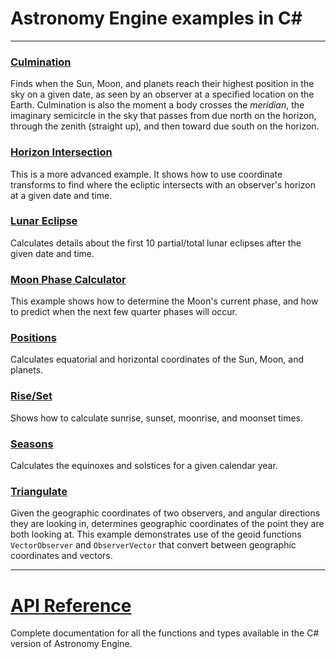 # Astronomy Engine examples in C#

---

### [Culmination](culminate/culminate.cs)
Finds when the Sun, Moon, and planets reach their highest position in the sky on a given date,
as seen by an observer at a specified location on the Earth.
Culmination is also the moment a body crosses the *meridian*, the imaginary semicircle
in the sky that passes from due north on the horizon, through the zenith (straight up),
and then toward due south on the horizon.

### [Horizon Intersection](horizon/horizon.cs)
This is a more advanced example. It shows how to use coordinate
transforms to find where the ecliptic intersects with an observer's
horizon at a given date and time.

### [Lunar Eclipse](lunar_eclipse/lunar_eclipse.cs)
Calculates details about the first 10 partial/total lunar eclipses
after the given date and time.

### [Moon Phase Calculator](moonphase/moonphase.cs)
This example shows how to determine the Moon's current phase,
and how to predict when the next few quarter phases will occur.

### [Positions](positions/positions.cs)
Calculates equatorial and horizontal coordinates of the Sun, Moon, and planets.

### [Rise/Set](riseset/riseset.cs)
Shows how to calculate sunrise, sunset, moonrise, and moonset times.

### [Seasons](seasons/seasons.cs)
Calculates the equinoxes and solstices for a given calendar year.

### [Triangulate](triangulate/triangulate.cs)
Given the geographic coordinates of two observers, and angular
directions they are looking in, determines geographic coordinates
of the point they are both looking at. This example demonstrates
use of the geoid functions `VectorObserver` and `ObserverVector`
that convert between geographic coordinates and vectors.

---

# [API Reference](../../source/csharp/)
Complete documentation for all the functions and types available
in the C# version of Astronomy Engine.
